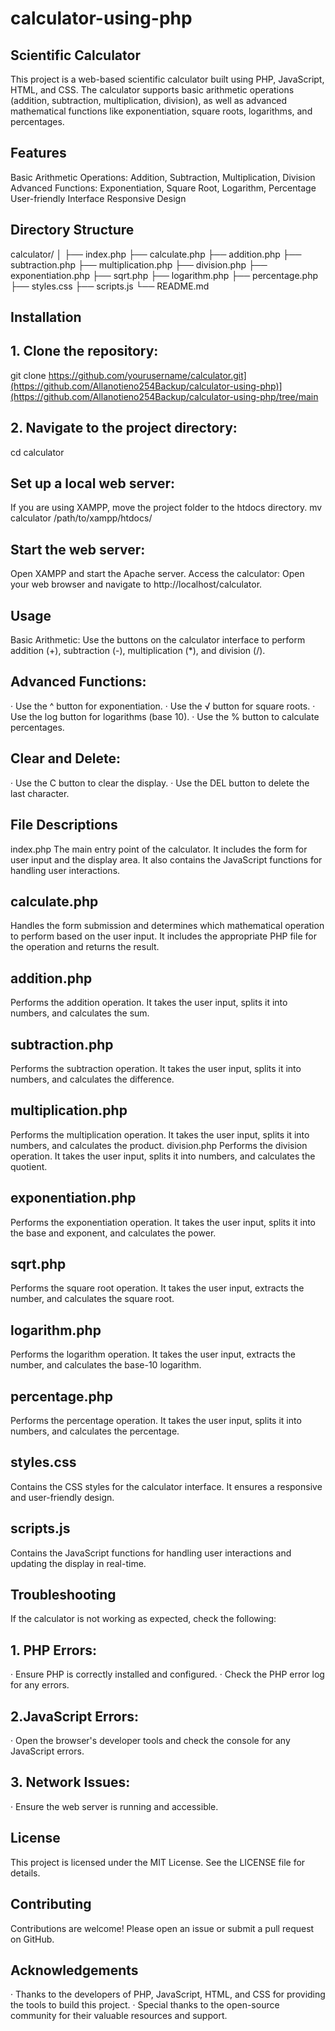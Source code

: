 # calculator-using-php

## Scientific Calculator
This project is a web-based scientific calculator built using PHP, JavaScript, HTML, and CSS. The calculator supports basic arithmetic operations (addition, subtraction, multiplication, division), as well as advanced mathematical functions like exponentiation, square roots, logarithms, and percentages.

## Features
Basic Arithmetic Operations: Addition, Subtraction, Multiplication, Division
Advanced Functions: Exponentiation, Square Root, Logarithm, Percentage
User-friendly Interface
Responsive Design

## Directory Structure
calculator/
│
├── index.php
├── calculate.php
├── addition.php
├── subtraction.php
├── multiplication.php
├── division.php
├── exponentiation.php
├── sqrt.php
├── logarithm.php
├── percentage.php
├── styles.css
├── scripts.js
└── README.md

## Installation
## 1. Clone the repository:
git clone https://github.com/yourusername/calculator.git](https://github.com/Allanotieno254Backup/calculator-using-php)](https://github.com/Allanotieno254Backup/calculator-using-php/tree/main
 
## 2. Navigate to the project directory:
cd calculator

## Set up a local web server:
If you are using XAMPP, move the project folder to the htdocs directory.
mv calculator /path/to/xampp/htdocs/

## Start the web server:
Open XAMPP and start the Apache server. 
Access the calculator:
Open your web browser and navigate to http://localhost/calculator.

## Usage
Basic Arithmetic:
Use the buttons on the calculator interface to perform addition (+), subtraction (-), multiplication (*), and division (/).

## Advanced Functions:
· Use the ^ button for exponentiation.
· Use the √ button for square roots.
· Use the log button for logarithms (base 10).
· Use the % button to calculate percentages.

## Clear and Delete:
· Use the C button to clear the display.
· Use the DEL button to delete the last character.

## File Descriptions
index.php
The main entry point of the calculator. It includes the form for user input and the display area. It also contains the JavaScript functions for handling user interactions.

## calculate.php
Handles the form submission and determines which mathematical operation to perform based on the user input. It includes the appropriate PHP file for the operation and returns the result.

## addition.php
Performs the addition operation. It takes the user input, splits it into numbers, and calculates the sum.

## subtraction.php
Performs the subtraction operation. It takes the user input, splits it into numbers, and calculates the difference.

## multiplication.php
Performs the multiplication operation. It takes the user input, splits it into numbers, and calculates the product.
division.php
Performs the division operation. It takes the user input, splits it into numbers, and calculates the quotient.

## exponentiation.php
Performs the exponentiation operation. It takes the user input, splits it into the base and exponent, and calculates the power.

## sqrt.php
Performs the square root operation. It takes the user input, extracts the number, and calculates the square root.

## logarithm.php
Performs the logarithm operation. It takes the user input, extracts the number, and calculates the base-10 logarithm.

## percentage.php
Performs the percentage operation. It takes the user input, splits it into numbers, and calculates the percentage.

## styles.css
Contains the CSS styles for the calculator interface. It ensures a responsive and user-friendly design.

## scripts.js
Contains the JavaScript functions for handling user interactions and updating the display in real-time.


## Troubleshooting
If the calculator is not working as expected, check the following:
## 1. PHP Errors:
· Ensure PHP is correctly installed and configured.
· Check the PHP error log for any errors.

## 2.JavaScript Errors:
· Open the browser's developer tools and check the console for any JavaScript errors.

## 3. Network Issues:
· Ensure the web server is running and accessible.

## License
This project is licensed under the MIT License. See the LICENSE file for details.

## Contributing
Contributions are welcome! Please open an issue or submit a pull request on GitHub.

## Acknowledgements
· Thanks to the developers of PHP, JavaScript, HTML, and CSS for providing the tools to build this project.
· Special thanks to the open-source community for their valuable resources and support.







